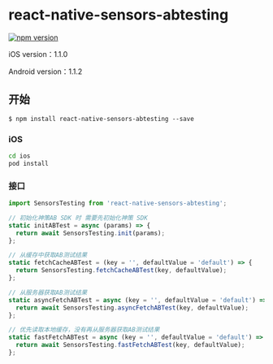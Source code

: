 # react-native-sensors-abtesting

[![npm version](https://badge.fury.io/js/react-native-sensors-abtesting.svg)](https://badge.fury.io/js/react-native-sensors-abtesting)

iOS version：1.1.0

Android version：1.1.2

## 开始

`$ npm install react-native-sensors-abtesting --save`

### iOS

```sh
cd ios
pod install
```

### 接口

```javascript
import SensorsTesting from 'react-native-sensors-abtesting';

// 初始化神策AB SDK 时 需要先初始化神策 SDK
static initABTest = async (params) => {
  return await SensorsTesting.init(params);
};

// 从缓存中获取AB测试结果
static fetchCacheABTest = (key = '', defaultValue = 'default') => {
  return SensorsTesting.fetchCacheABTest(key, defaultValue);
};

// 从服务器获取AB测试结果
static asyncFetchABTest = async (key = '', defaultValue = 'default') => {
  return await SensorsTesting.asyncFetchABTest(key, defaultValue);
};

// 优先读取本地缓存，没有再从服务器获取AB测试结果
static fastFetchABTest = async (key = '', defaultValue = 'default') => {
  return await SensorsTesting.fastFetchABTest(key, defaultValue);
};
```
